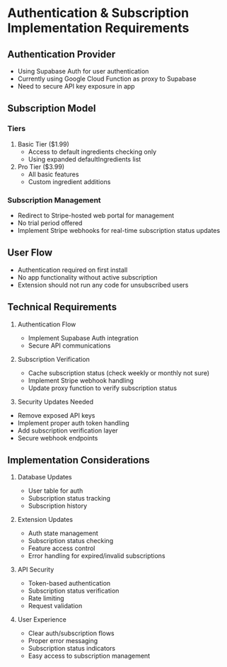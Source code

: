 # Authentication & Subscription Implementation Requirements

## Authentication Provider

- Using Supabase Auth for user authentication
- Currently using Google Cloud Function as proxy to Supabase
- Need to secure API key exposure in app

## Subscription Model

### Tiers

1. Basic Tier ($1.99)
   - Access to default ingredients checking only
   - Using expanded defaultIngredients list
2. Pro Tier ($3.99)
   - All basic features
   - Custom ingredient additions

### Subscription Management

- Redirect to Stripe-hosted web portal for management
- No trial period offered
- Implement Stripe webhooks for real-time subscription status updates

## User Flow

- Authentication required on first install
- No app functionality without active subscription
- Extension should not run any code for unsubscribed users

## Technical Requirements

1. Authentication Flow

   - Implement Supabase Auth integration
   - Secure API communications

2. Subscription Verification

   - Cache subscription status (check weekly or monthly not sure)
   - Implement Stripe webhook handling
   - Update proxy function to verify subscription status

3. Security Updates Needed

- Remove exposed API keys
- Implement proper auth token handling
- Add subscription verification layer
- Secure webhook endpoints

## Implementation Considerations

1. Database Updates

   - User table for auth
   - Subscription status tracking
   - Subscription history

2. Extension Updates

   - Auth state management
   - Subscription status checking
   - Feature access control
   - Error handling for expired/invalid subscriptions

3. API Security

   - Token-based authentication
   - Subscription status verification
   - Rate limiting
   - Request validation

4. User Experience
   - Clear auth/subscription flows
   - Proper error messaging
   - Subscription status indicators
   - Easy access to subscription management
